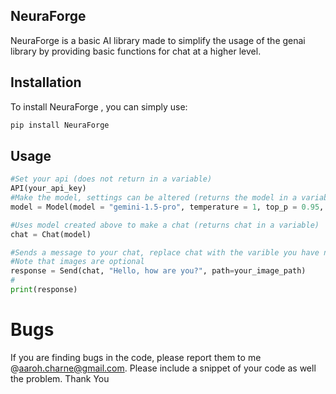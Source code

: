 ## NeuraForge  

NeuraForge  is a basic AI library made to simplify the usage of the genai library by providing basic functions for chat at a higher level.


## Installation

To install NeuraForge , you can simply use:

```bash
pip install NeuraForge  
```

## Usage
```python
#Set your api (does not return in a variable)
API(your_api_key)
#Make the model, settings can be altered (returns the model in a variable), code example provides default settings
model = Model(model = "gemini-1.5-pro", temperature = 1, top_p = 0.95, top_k = 40, max_output_tokens = 8192)

#Uses model created above to make a chat (returns chat in a variable)
chat = Chat(model)

#Sends a message to your chat, replace chat with the varible you have named your chat
#Note that images are optional
response = Send(chat, "Hello, how are you?", path=your_image_path)
#
print(response)
```

# Bugs

If you are finding bugs in the code, please report them to me @aaroh.charne@gmail.com.
Please include a snippet of your code as well the problem. Thank You


```